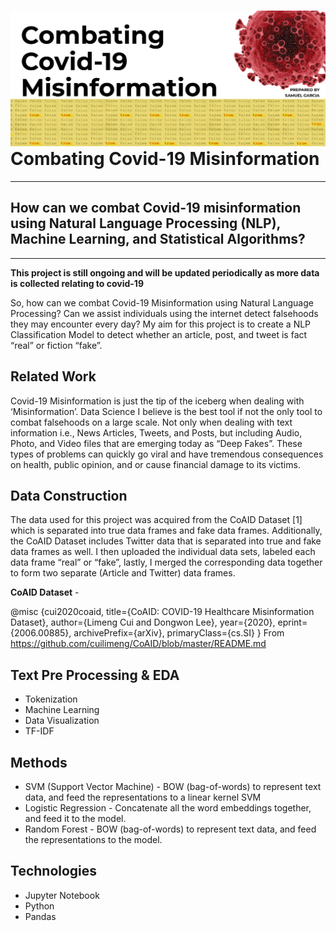 <div id="container" style="position:relative;">
<div style="position:relative; float:left"><img style="height:140px, width:280px" src ="images/covid_cover.png" />
</div>

# Combating Covid-19 Misinformation
  -----------------------------------------------
  
  
## How can we combat Covid-19 misinformation using Natural Language Processing (NLP), Machine Learning, and Statistical Algorithms?
  ----------------------------------------------------------------------------------------------------------------------------------
  
  **This project is still ongoing and will be updated periodically as more data is collected relating to covid-19**
  
  So, how can we combat Covid-19 Misinformation using Natural Language Processing? Can we assist individuals using the internet detect falsehoods they may encounter every day? My aim for this project is to create a NLP Classification Model to detect whether an article, post, and tweet is fact “real” or fiction “fake”.
  
## Related Work
  
  Covid-19 Misinformation is just the tip of the iceberg when dealing with ‘Misinformation’. Data Science I believe is the best tool if not the only tool to combat falsehoods on a large scale. Not only when dealing with text information i.e., News Articles, Tweets, and Posts, but including Audio, Photo, and Video files that are emerging today as “Deep Fakes”. These types of problems can quickly go viral and have tremendous consequences on health, public opinion, and or cause financial damage to its victims.
  
## Data Construction
  
  The data used for this project was acquired from the CoAID Dataset [1] which is separated into true data frames and fake data frames. Additionally, the CoAID Dataset includes Twitter data that is separated into true and fake data frames as well. I then uploaded the individual data sets, labeled each data frame “real” or “fake”, lastly, I merged the corresponding data together to form two separate (Article and Twitter) data frames.
  
  **CoAID Dataset** -
  
@misc {cui2020coaid, title={CoAID: COVID-19 Healthcare Misinformation Dataset}, author={Limeng Cui and Dongwon Lee}, year={2020}, eprint={2006.00885}, archivePrefix={arXiv}, primaryClass={cs.SI} }
From <https://github.com/cuilimeng/CoAID/blob/master/README.md>
  
## Text Pre Processing & EDA
  - Tokenization
  - Machine Learning
  - Data Visualization
  - TF-IDF 
  
## Methods
  - SVM (Support Vector Machine) - BOW (bag-of-words) to represent text data, and feed the representations to a linear kernel SVM
  - Logistic Regression - Concatenate all the word embeddings together, and feed it to the model.
  - Random Forest - BOW (bag-of-words) to represent text data, and feed the representations to the model.

## Technologies
  - Jupyter Notebook
  - Python
  - Pandas
 
